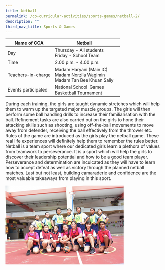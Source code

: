 ```yaml
---
title: Netball
permalink: /co-curricular-activities/sports-games/netball-2/
description: ""
third_nav_title: Sports & Games
---
```

|Name of CCA | Netball|  |
| -------- | ---------- | --------------- |
|Day | Thursday - All students<br>Friday - School Team| 
| Time |2.00 p.m. - 4.00 p.m.  
|Teachers-in-charge |Madam Haryani (Main IC)<br>Madam Norzila Wagimin<br> Madam Tan Bee Khuan Sally| 
|Events participated    |National School  Games<br/>Basketball Tournament

<p style="box-sizing: inherit; font-size: 1em;">During each training, the girls are taught dynamic stretches which will help them to warm up the targeted major muscle groups. The girls will then perform some ball handling drills to increase their familiarisation with the ball. Refinement tasks are also carried out on the girls to hone their attacking skills such as shooting, using off-the-ball movements to move away from defender, receiving the ball effectively from the thrower etc. Rules of the game are introduced as the girls play the netball game. These real life experiences will definitely help them to remember the rules better.
Netball is a team sport where our dedicated girls learn a plethora of values from teamwork to perseverance. It is a sport which will help the girls to discover their leadership potential and how to be a good team player. Perseverance and determination are inculcated as they will have to learn how to accept defeat as well as victory through the planned netball matches. Last but not least, building camaraderie and confidence are the most valuable takeaways from playing in this sport.</p>

<img src="/images/CoCurricularActivities/Netball/Netball%20CCA%202023.jpg" style="width:75%">
